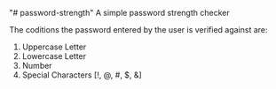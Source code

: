 "# password-strength" 
A simple password strength checker

The coditions the password entered by the user is verified against are:
  1. Uppercase Letter
  2. Lowercase Letter
  3. Number
  4. Special Characters [!, @, #, $, &]
